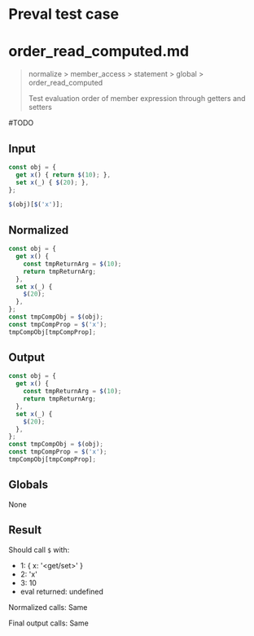 # Preval test case

# order_read_computed.md

> normalize > member_access > statement > global > order_read_computed
>
> Test evaluation order of member expression through getters and setters

#TODO

## Input

`````js filename=intro
const obj = {
  get x() { return $(10); },
  set x(_) { $(20); },
};

$(obj)[$('x')];
`````

## Normalized

`````js filename=intro
const obj = {
  get x() {
    const tmpReturnArg = $(10);
    return tmpReturnArg;
  },
  set x(_) {
    $(20);
  },
};
const tmpCompObj = $(obj);
const tmpCompProp = $('x');
tmpCompObj[tmpCompProp];
`````

## Output

`````js filename=intro
const obj = {
  get x() {
    const tmpReturnArg = $(10);
    return tmpReturnArg;
  },
  set x(_) {
    $(20);
  },
};
const tmpCompObj = $(obj);
const tmpCompProp = $('x');
tmpCompObj[tmpCompProp];
`````

## Globals

None

## Result

Should call `$` with:
 - 1: { x: '<get/set>' }
 - 2: 'x'
 - 3: 10
 - eval returned: undefined

Normalized calls: Same

Final output calls: Same
